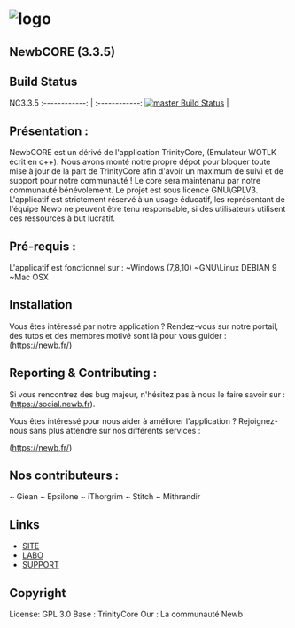 # ![logo](https://newb.fr/ftp/img/newbcoredepo.png) 
## NewbCORE (3.3.5)

## Build Status

NC3.3.5 
:------------: | :------------:
[![master Build Status](https://travis-ci.org/Giean/NewbWotlk.svg?branch=master)](https://travis-ci.org/Giean/NewbWotlk) |



## Pr&eacute;sentation :

NewbCORE est un d&eacute;riv&eacute; de l'application TrinityCore, (Emulateur WOTLK &eacute;crit en c++). Nous avons mont&eacute; notre propre
d&eacute;pot pour bloquer toute mise à jour de la part de TrinityCore afin d'avoir un maximum de suivi et de support pour notre communaut&eacute; !
Le core sera maintenanu par notre communaut&eacute; b&eacute;n&eacute;volement.
Le projet est sous licence GNU\GPLV3.
L'applicatif est strictement r&eacute;serv&eacute; &agrave; un usage &eacute;ducatif, les repr&eacute;sentant de l'&eacute;quipe Newb ne peuvent &ecirc;tre tenu responsable, si des utilisateurs
utilisent ces ressources &agrave; but lucratif.

## Pr&eacute;-requis :


L'applicatif est fonctionnel sur :
~Windows (7,8,10)
~GNU\Linux DEBIAN 9
~Mac OSX


## Installation

Vous &ecirc;tes int&eacute;ress&eacute; par notre application ? 
Rendez-vous sur notre portail, des tutos et des membres motiv&eacute; sont là pour vous guider : (https://newb.fr/)


## Reporting & Contributing :

Si vous rencontrez des bug majeur, n'h&eacute;sitez pas &agrave; nous le faire savoir sur : (https://social.newb.fr).

Vous &ecirc;tes int&eacute;ress&eacute; pour nous aider &agrave; am&eacute;liorer l'application ? 
Rejoignez-nous sans plus attendre sur nos diff&eacute;rents services :

(https://newb.fr/)



## Nos contributeurs : 

~ Giean
~ Epsilone
~ iThorgrim
~ Stitch
~ Mithrandir


## Links

* [SITE](https://newb.fr)
* [LABO](https://labs.newb.fr)
* [SUPPORT](https://social.newb.fr)

## Copyright

License: GPL 3.0
Base : TrinityCore
Our : La communaut&eacute; Newb